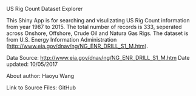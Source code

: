 US Rig Count Dataset Explorer

This Shiny App is for searching and visulizating US Rig Count information from year 1987 to 2015. The total number of records is 333, seperated across Onshore, Offshore, Crude Oil and Natura Gas Rigs. The dataset is from U.S. Energy Information Administration (http://www.eia.gov/dnav/ng/NG_ENR_DRILL_S1_M.htm).

Data Source: http://www.eia.gov/dnav/ng/NG_ENR_DRILL_S1_M.htm
Date updated: 10/05/2017

About author: Haoyu Wang

Link to Source Files: GitHub